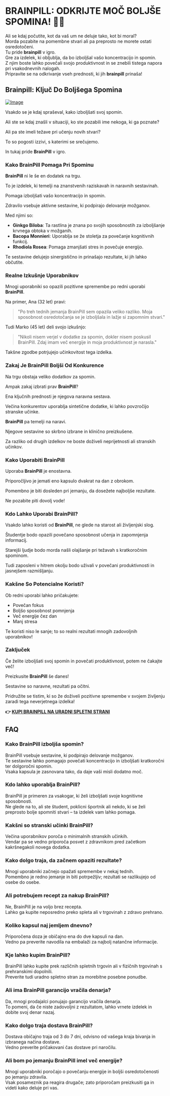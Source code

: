 # BRAINPILL: ODKRIJTE MOČ BOLJŠE SPOMINA! 🧠✨

Ali se kdaj počutite, kot da vaš um ne deluje tako, kot bi moral?  
Morda pozabite na pomembne stvari ali pa preprosto ne morete ostati osredotočeni.  
Tu pride **brainpill** v igro.  
Gre za izdelek, ki obljublja, da bo izboljšal vašo koncentracijo in spomin.  
Z njim boste lahko povečali svojo produktivnost in se znebili tistega napora pri vsakodnevnih nalogah.  
Pripravite se na odkrivanje vseh prednosti, ki jih **brainpill** prinaša!

## Brainpill: Ključ Do Boljšega Spomina

[![Image](https://www2.sellhealth.com/134/brainpill_3_3.gif)](https://gchaffi.com/wyWXqaNi)

Vsakdo se je kdaj spraševal, kako izboljšati svoj spomin. 

Ali ste se kdaj znašli v situaciji, ko ste pozabili ime nekoga, ki ga poznate? 

Ali pa ste imeli težave pri učenju novih stvari?

To so pogosti izzivi, s katerimi se srečujemo. 

In tukaj pride **BrainPill** v igro.

### Kako BrainPill Pomaga Pri Spominu

**BrainPill** ni le še en dodatek na trgu. 

To je izdelek, ki temelji na znanstvenih raziskavah in naravnih sestavinah. 

Pomaga izboljšati vašo koncentracijo in spomin.

Zdravilo vsebuje aktivne sestavine, ki podpirajo delovanje možganov. 

Med njimi so:

- **Ginkgo Biloba**: Ta rastlina je znana po svojih sposobnostih za izboljšanje krvnega obtoka v možganih.
- **Bacopa Monnieri**: Uporablja se že stoletja za povečanje kognitivnih funkcij.
- **Rhodiola Rosea**: Pomaga zmanjšati stres in povečuje energijo.

Te sestavine delujejo sinergistično in prinašajo rezultate, ki jih lahko občutite.

### Realne Izkušnje Uporabnikov

Mnogi uporabniki so opazili pozitivne spremembe po redni uporabi **BrainPill**.

Na primer, Ana (32 let) pravi:

> "Po treh tednih jemanja BrainPill sem opazila veliko razliko. 
> Moja sposobnost osredotočanja se je izboljšala in lažje si zapomnim stvari."

Tudi Marko (45 let) deli svojo izkušnjo:

> "Nikoli nisem verjel v dodatke za spomin, dokler nisem poskusil BrainPill. 
> Zdaj imam več energije in moja produktivnost je narasla."

Takšne zgodbe potrjujejo učinkovitost tega izdelka.

### Zakaj Je BrainPill Boljši Od Konkurence

Na trgu obstaja veliko dodatkov za spomin. 

Ampak zakaj izbrati prav **BrainPill**?

Ena ključnih prednosti je njegova naravna sestava.

Večina konkurentov uporablja sintetične dodatke, ki lahko povzročijo stranske učinke. 

**BrainPill** pa temelji na naravi.

Njegove sestavine so skrbno izbrane in klinično preizkušene.

Za razliko od drugih izdelkov ne boste doživeli neprijetnosti ali stranskih učinkov.

### Kako Uporabiti BrainPill

Uporaba **BrainPill** je enostavna. 

Priporočljivo je jemati eno kapsulo dvakrat na dan z obrokom.

Pomembno je biti dosleden pri jemanju, da dosežete najboljše rezultate.

Ne pozabite piti dovolj vode!

### Kdo Lahko Uporabi BrainPill?

Vsakdo lahko koristi od **BrainPill**, ne glede na starost ali življenjski slog. 

Študentje bodo opazili povečano sposobnost učenja in zapomnjenja informacij. 

Starejši ljudje bodo morda našli olajšanje pri težavah s kratkoročnim spominom.

Tudi zaposleni v hitrem okolju bodo uživali v povečani produktivnosti in jasnejšem razmišljanju.

### Kakšne So Potencialne Koristi?

Ob redni uporabi lahko pričakujete:

- Povečan fokus
- Boljšo sposobnost pomnjenja
- Več energije čez dan
- Manj stresa

Te koristi niso le sanje; to so realni rezultati mnogih zadovoljnih uporabnikov!

### Zaključek

Če želite izboljšati svoj spomin in povečati produktivnost, potem ne čakajte več!  

Preizkusite **BrainPill** še danes!  

Sestavine so naravne, rezultati pa očitni.  

Pridružite se tistim, ki so že doživeli pozitivne spremembe v svojem življenju zaradi tega neverjetnega izdelka!



**👉 [KUPI BRAINPILL NA URADNI SPLETNI STRANI](https://gchaffi.com/wyWXqaNi)**

## FAQ

### Kako BrainPill izboljša spomin?
BrainPill vsebuje sestavine, ki podpirajo delovanje možganov.  
Te sestavine lahko pomagajo povečati koncentracijo in izboljšati kratkoročni ter dolgoročni spomin.  
Vsaka kapsula je zasnovana tako, da daje vaši misli dodatno moč.

### Kdo lahko uporablja BrainPill?
BrainPill je primeren za vsakogar, ki želi izboljšati svoje kognitivne sposobnosti.  
Ne glede na to, ali ste študent, poklicni športnik ali nekdo, ki se želi preprosto bolje spomniti stvari – ta izdelek vam lahko pomaga.

### Kakšni so stranski učinki BrainPill?
Večina uporabnikov poroča o minimalnih stranskih učinkih.  
Vendar pa se vedno priporoča posvet z zdravnikom pred začetkom kakršnegakoli novega dodatka.

### Kako dolgo traja, da začnem opaziti rezultate?
Mnogi uporabniki začnejo opažati spremembe v nekaj tednih.  
Pomembno je redno jemanje in biti potrpežljiv; rezultati se razlikujejo od osebe do osebe.

### Ali potrebujem recept za nakup BrainPill?
Ne, BrainPill je na voljo brez recepta.  
Lahko ga kupite neposredno preko spleta ali v trgovinah z zdravo prehrano.

### Koliko kapsul naj jemljem dnevno?
Priporočena doza je običajno ena do dve kapsuli na dan.  
Vedno pa preverite navodila na embalaži za najbolj natančne informacije.

### Kje lahko kupim BrainPill?
BrainPill lahko kupite prek različnih spletnih trgovin ali v fizičnih trgovinah s prehranskimi dopolnili.  
Preverite tudi uradno spletno stran za morebitne posebne ponudbe.

### Ali ima BrainPill garancijo vračila denarja?
Da, mnogi prodajalci ponujajo garancijo vračila denarja.  
To pomeni, da če niste zadovoljni z rezultatom, lahko vrnete izdelek in dobite svoj denar nazaj.

### Kako dolgo traja dostava BrainPill?
Dostava običajno traja od 3 do 7 dni, odvisno od vašega kraja bivanja in izbranega načina dostave.  
Vedno preverite pričakovani čas dostave pri naročilu.

### Ali bom po jemanju BrainPill imel več energije?
Mnogi uporabniki poročajo o povečanju energije in boljši osredotočenosti po jemanju zdravila.  
Vsak posameznik pa reagira drugače; zato priporočam preizkusiti ga in videti kako deluje pri vas.